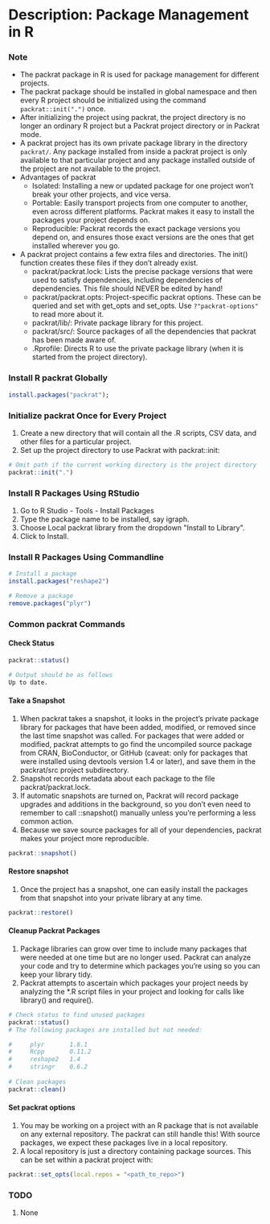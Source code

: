 # Description: Package Management in R

### Note
- The packrat package in R is used for package management for different projects.
- The packrat package should be installed in global namespace and then every R project should be initialized using the 
  command `packrat::init(".")` once.
- After initializing the project using packrat, the project directory is no longer an ordinary R project but a Packrat 
  project directory or in Packrat mode.
- A packrat project has its own private package library in the directory `packrat/`. Any package installed from inside 
  a packrat project is only available to that particular project and any package installed outside of the project are 
  not available to the project.
- Advantages of packrat
    - Isolated: Installing a new or updated package for one project won’t break your other projects, and vice versa. 
    - Portable: Easily transport projects from one computer to another, even across different platforms. Packrat makes 
      it easy to install the packages your project depends on.
    - Reproducible: Packrat records the exact package versions you depend on, and ensures those exact versions are the 
      ones that get installed wherever you go.
- A packrat project contains a few extra files and directories. The init() function creates these files if they don’t 
  already exist.
    - packrat/packrat.lock: Lists the precise package versions that were used to satisfy dependencies, including 
      dependencies of dependencies. This file should NEVER be edited by hand!
    - packrat/packrat.opts: Project-specific packrat options. These can be queried and set with get_opts and set_opts. 
      Use `?"packrat-options"` to read more about it.
    - packrat/lib/: Private package library for this project.
    - packrat/src/: Source packages of all the dependencies that packrat has been made aware of.
    - .Rprofile: Directs R to use the private package library (when it is started from the project directory).

### Install R packrat Globally
```R
install.packages("packrat");
```

### Initialize packrat Once for Every Project
1. Create a new directory that will contain all the .R scripts, CSV data, and other files for a particular project.
2. Set up the project directory to use Packrat with packrat::init:

```R
# Omit path if the current working directory is the project directory
packrat::init(".")
```

### Install R Packages Using RStudio
1. Go to R Studio - Tools - Install Packages
2. Type the package name to be installed, say igraph.
3. Choose Local packrat library from the dropdown "Install to Library".
4. Click to Install.

### Install R Packages Using Commandline
```R
# Install a package
install.packages("reshape2")

# Remove a package
remove.packages("plyr")
```

### Common packrat Commands

#### Check Status

```R
packrat::status()

# Output should be as follows 
Up to date.
```

#### Take a Snapshot
1. When packrat takes a snapshot, it looks in the project’s private package library for packages that have been added,
   modified, or removed since the last time snapshot was called. For packages that were added or modified, packrat 
   attempts to go find the uncompiled source package from CRAN, BioConductor, or GitHub (caveat: only for packages 
   that were installed using devtools version 1.4 or later), and save them in the packrat/src project subdirectory. 
2. Snapshot records metadata about each package to the file packrat/packrat.lock.
3. If automatic snapshots are turned on, Packrat will record package upgrades and additions in the background, so you 
   don’t even need to remember to call ::snapshot() manually unless you’re performing a less common action.
4. Because we save source packages for all of your dependencies, packrat makes your project more reproducible.

```R
packrat::snapshot()
```

#### Restore snapshot
1. Once the project has a snapshot, one can easily install the packages from that snapshot into your private library 
   at any time.

```R
packrat::restore()
```

#### Cleanup Packrat Packages
1. Package libraries can grow over time to include many packages that were needed at one time but are no longer used. 
   Packrat can analyze your code and try to determine which packages you’re using so you can keep your library tidy.
2. Packrat attempts to ascertain which packages your project needs by analyzing the *.R script files in your project and 
   looking for calls like library() and require().

```R
# Check status to find unused packages
packrat::status()
# The following packages are installed but not needed:

#     plyr       1.8.1 
#     Rcpp       0.11.2
#     reshape2   1.4   
#     stringr    0.6.2 
  
# Clean packages  
packrat::clean() 
```

#### Set packrat options
1. You may be working on a project with an R package that is not available on any external repository. The  packrat can 
   still handle this! With source packages, we expect these packages live in a local repository.
2. A local repository is just a directory containing package sources. This can be set within a packrat project with:

```R
packrat::set_opts(local.repos = "<path_to_repo>")
```

### TODO
1. None
